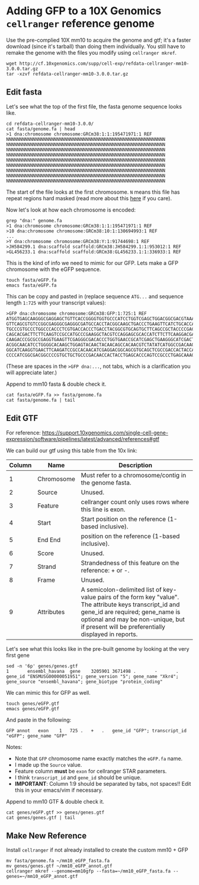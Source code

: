 # Adding GFP to a 10X Genomics `cellranger` reference genome

Use the pre-complied 10X mm10 to acquire the genome and gtf; it's a faster download (since it's tarball) than doing them individually. You still have to remake the genome with the files you modify using `cellranger mkref`.

```
wget http://cf.10xgenomics.com/supp/cell-exp/refdata-cellranger-mm10-3.0.0.tar.gz
tar -xzvf refdata-cellranger-mm10-3.0.0.tar.gz
```


## Edit fasta

Let's see what the top of the first file, the fasta genome sequence looks like.

```
cd refdata-cellranger-mm10-3.0.0/
cat fasta/genome.fa | head
>1 dna:chromosome chromosome:GRCm38:1:1:195471971:1 REF
NNNNNNNNNNNNNNNNNNNNNNNNNNNNNNNNNNNNNNNNNNNNNNNNNNNNNNNNNNNN
NNNNNNNNNNNNNNNNNNNNNNNNNNNNNNNNNNNNNNNNNNNNNNNNNNNNNNNNNNNN
NNNNNNNNNNNNNNNNNNNNNNNNNNNNNNNNNNNNNNNNNNNNNNNNNNNNNNNNNNNN
NNNNNNNNNNNNNNNNNNNNNNNNNNNNNNNNNNNNNNNNNNNNNNNNNNNNNNNNNNNN
NNNNNNNNNNNNNNNNNNNNNNNNNNNNNNNNNNNNNNNNNNNNNNNNNNNNNNNNNNNN
NNNNNNNNNNNNNNNNNNNNNNNNNNNNNNNNNNNNNNNNNNNNNNNNNNNNNNNNNNNN
NNNNNNNNNNNNNNNNNNNNNNNNNNNNNNNNNNNNNNNNNNNNNNNNNNNNNNNNNNNN
NNNNNNNNNNNNNNNNNNNNNNNNNNNNNNNNNNNNNNNNNNNNNNNNNNNNNNNNNNNN
NNNNNNNNNNNNNNNNNNNNNNNNNNNNNNNNNNNNNNNNNNNNNNNNNNNNNNNNNNNN
```
The start of the file looks at the first chromosome. `N` means this file has repeat regions hard masked (read more about this [here](https://uswest.ensembl.org/info/genome/genebuild/assembly_repeats.html) if you care).

Now let's look at how each chromosome is encoded:

```
grep "dna:" genome.fa
>1 dna:chromosome chromosome:GRCm38:1:1:195471971:1 REF
>10 dna:chromosome chromosome:GRCm38:10:1:130694993:1 REF
...
>Y dna:chromosome chromosome:GRCm38:Y:1:91744698:1 REF
>JH584299.1 dna:scaffold scaffold:GRCm38:JH584299.1:1:953012:1 REF
>GL456233.1 dna:scaffold scaffold:GRCm38:GL456233.1:1:336933:1 REF
```

This is the kind of info we need to mimic for our GFP. Lets make a GFP chromosome with the eGFP sequence.

```
touch fasta/eGFP.fa
emacs fasta/eGFP.fa
```

This can be copy and pasted in (replace sequence `ATG...` and sequence length `1:725` with your transcript values):

```
>GFP dna:chromosome chromosome:GRCm38:GFP:1:725:1 REF
ATGGTGAGCAAGGGCGAGGAGCTGTTCACCGGGGTGGTGCCCATCCTGGTCGAGCTGGACGGCGACGTAAACGGCCACAA
GTTCAGCGTGTCCGGCGAGGGCGAGGGCGATGCCACCTACGGCAAGCTGACCCTGAAGTTCATCTGCACCACCGGCAAGC
TGCCCGTGCCCTGGCCCACCCTCGTGACCACCCTGACCTACGGCGTGCAGTGCTTCAGCCGCTACCCCGACCACATGAAG
CAGCACGACTTCTTCAAGTCCGCCATGCCCGAAGGCTACGTCCAGGAGCGCACCATCTTCTTCAAGGACGACGGCAACTA
CAAGACCCGCGCCGAGGTGAAGTTCGAGGGCGACACCCTGGTGAACCGCATCGAGCTGAAGGGCATCGACTTCAAGGAGG
ACGGCAACATCCTGGGGCACAAGCTGGAGTACAACTACAACAGCCACAACGTCTATATCATGGCCGACAAGCAGAAGAAC
GGCATCAAGGTGAACTTCAAGATCCGCCACAACATCGAGGACGGCAGCGTGCAGCTCGCCGACCACTACCAGCAGAACAC
CCCCATCGGCGACGGCCCCGTGCTGCTGCCCGACAACCACTACCTGAGCACCCAGTCCGCCCTGAGCAAAGACCCCAACG
```

(These are spaces in the `>GFP dna:...`, not tabs, which is a clarification you will appreciate later.)

Append to mm10 fasta & double check it.

```
cat fasta/eGFP.fa >> fasta/genome.fa
cat fasta/genome.fa | tail 
```

## Edit GTF

For reference: https://support.10xgenomics.com/single-cell-gene-expression/software/pipelines/latest/advanced/references#gtf

We can build our gtf using this table from the 10x link:

|Column|Name|Description|
|---|---|---|
|1|	Chromosome|	Must refer to a chromosome/contig in the genome fasta.|
|2|	Source|	Unused.|
|3|	Feature|	cellranger count only uses rows where this line is exon.|
|4|	Start|	Start position on the reference (1-based inclusive).|
|5|	End	End| position on the reference (1-based inclusive).|
|6|	Score|	Unused.|
|7|	Strand|	Strandedness of this feature on the reference: + or -.|
|8|	Frame|	Unused.|
|9|	Attributes|	A semicolon-delimited list of key-value pairs of the form key "value". The attribute keys transcript_id and gene_id are required; gene_name is optional and may be non-unique, but if present will be preferentially displayed in reports.|

Let's see what this looks like in the pre-built genome by looking at the very first gene

```
sed -n '6p' genes/genes.gtf
1       ensembl_havana  gene    3205901 3671498 .       -       .       gene_id "ENSMUSG00000051951"; gene_version "5"; gene_name "Xkr4"; gene_source "ensembl_havana"; gene_biotype "protein_coding"

```

We can mimic this for GFP as well.

```
touch genes/eGFP.gtf
emacs genes/eGFP.gtf
```

And paste in the following:

```
GFP	annot	exon	1	725	.	+	.	gene_id "GFP"; transcript_id "eGFP"; gene_name "GFP"
```

Notes:

* Note that `GFP` chromosome name exactly matches the `eGFP.fa` name. 
* I made up the `Source` value. 
* Feature column **must** be `exon` for cellranger STAR parameters. 
* I think `transcript_id` and `gene_id` should be unique. 
* **IMPORTANT**: Column 1:9 should be separated by tabs, not spaces!! Edit this in your emacs/vim if necessary.


Append to mm10 GTF & double check it.

```
cat genes/eGFP.gtf >> genes/genes.gtf
cat genes/genes.gtf | tail
```

## Make New Reference

Install `cellranger` if not already installed to create the custom mm10 + GFP

```
mv fasta/genome.fa ~/mm10_eGFP_fasta.fa
mv genes/genes.gtf ~/mm10_eGFP_annot.gtf
cellranger mkref --genome=mm10gfp --fasta=~/mm10_eGFP_fasta.fa --genes=~/mm10_eGFP_annot.gtf
```